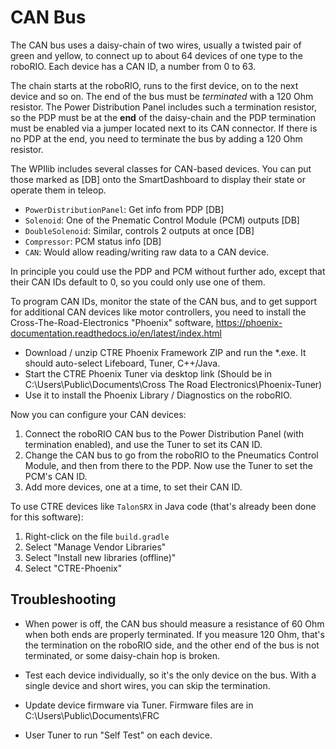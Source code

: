 CAN Bus
=======

The CAN bus uses a daisy-chain of two wires,
usually a twisted pair of green and yellow,
to connect up to about 64 devices of one type to the roboRIO.
Each device has a CAN ID, a number from 0 to 63.

The chain starts at the roboRIO, runs to the first device,
on to the next device and so on.
The end of the bus must be _terminated_ with a 120 Ohm resistor.
The Power Distribution Panel includes such a termination resistor,
so the PDP must be at the __end__ of the daisy-chain
and the PDP termination must be enabled via a jumper
located next to its CAN connector.
If there is no PDP at the end, you need to terminate the bus
by adding a 120 Ohm resistor.

The WPIlib includes several classes for CAN-based devices.
You can put those marked as [DB] onto the SmartDashboard to display their state or operate them in teleop.

 * `PowerDistributionPanel`: Get info from PDP [DB]
 * `Solenoid`: One of the Pnematic Control Module (PCM) outputs [DB]
 * `DoubleSolenoid`: Similar, controls 2 outputs at once [DB]
 * `Compressor`: PCM status info [DB]
 * `CAN`: Would allow reading/writing raw data to a CAN device.

In principle you could use the PDP and PCM without further ado,
except that their CAN IDs default to 0, so you could only use one of them.

To program CAN IDs, monitor the state of the CAN bus, and to get support
for additional CAN devices like motor controllers, you need to install the
Cross-The-Road-Electronics "Phoenix" software,
https://phoenix-documentation.readthedocs.io/en/latest/index.html

 * Download / unzip CTRE Phoenix Framework ZIP and run the *.exe.
   It should auto-select Lifeboard, Tuner, C++/Java.
 * Start the CTRE Phoenix Tuner via desktop link
   (Should be in
    C:\Users\Public\Documents\Cross The Road Electronics\Phoenix-Tuner)
 * Use it to install the Phoenix Library / Diagnostics on the roboRIO.

Now you can configure your CAN devices:

 1) Connect the roboRIO CAN bus to the Power Distribution Panel
    (with termination enabled), and use the Tuner to set its CAN ID.
 2) Change the CAN bus to go from the roboRIO to the Pneumatics Control Module,
    and then from there to the PDP.
    Now use the Tuner to set the PCM's CAN ID.
 3) Add more devices, one at a time, to set their CAN ID.


To use CTRE devices like `TalonSRX` in Java code
(that's already been done for this software):

 1) Right-click on the file `build.gradle`
 2) Select "Manage Vendor Libraries"
 3) Select "Install new libraries (offline)"
 4) Select "CTRE-Phoenix"


Troubleshooting
---------------

 * When power is off, the CAN bus should measure a resistance of 60 Ohm
   when both ends are properly terminated.
   If you measure 120 Ohm, that's the termination on the roboRIO side,
   and the other end of the bus is not terminated, or some daisy-chain
   hop is broken.

 * Test each device individually, so it's the only device on the bus.
   With a single device and short wires, you can skip the termination.

 * Update device firmware via Tuner.
   Firmware files are in C:\Users\Public\Documents\FRC

 * User Tuner to run "Self Test" on each device.